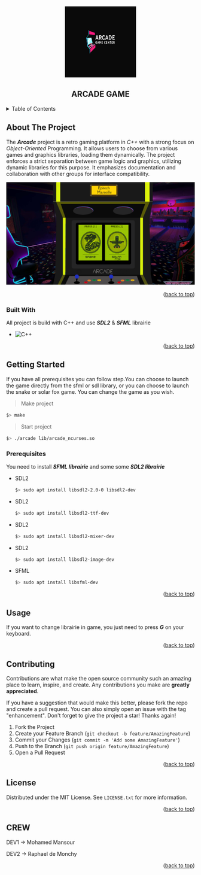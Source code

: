 <a name="readme-top"></a>

<!-- PROJECT LOGO -->
<br />
<div align="center">
    <img src="arcade-logo.jpg" alt="Logo" width="190" height="190">

  <h2 align="center">ARCADE GAME</h2>

</div>

<!-- TABLE OF CONTENTS -->
<details>
  <summary>Table of Contents</summary>
  <ol>
    <li>
      <a href="#about-the-project">About The Project</a>
      <ul>
        <li><a href="#built-with">Built With</a></li>
      </ul>
    </li>
    <li>
      <a href="#getting-started">Getting Started</a>
      <ul>
        <li><a href="#prerequisites">Prerequisites</a></li>
      </ul>
    </li>
    <li><a href="#usage">Usage</a></li>
    <li><a href="#contributing">Contributing</a></li>
    <li><a href="#license">License</a></li>
  </ol>
</details>




<!-- ABOUT THE PROJECT -->
## About The Project

The ***Arcade*** project is a retro gaming platform in _C++_ with a strong focus on _Object-Oriented_ Programming. It allows users to choose from various games and graphics libraries, loading them dynamically. The project enforces a strict separation between game logic and graphics, utilizing dynamic libraries for this purpose. It emphasizes documentation and collaboration with other groups for interface compatibility.

<div align="center">
    <img src="screen1.png" alt="Logo">
</div>

<p align="right">(<a href="#readme-top">back to top</a>)</p>



### Built With

All project is build with C++ and use ***SDL2*** & ***SFML*** librairie

* ![C++](https://img.shields.io/badge/C%2B%2B-00599C?style=for-the-badge&logo=c%2B%2B&logoColor=white)

  
<p align="right">(<a href="#readme-top">back to top</a>)</p>



<!-- GETTING STARTED -->
## Getting Started

If you have all prerequisites you can follow step.You can choose to launch the game directly from the sfml or sdl library, or you can choose to launch the snake or solar fox game. You can change the game as you wish.

> Make project
```sh
$> make
```

> Start project
```sh
$> ./arcade lib/arcade_ncurses.so
```

### Prerequisites

You need to install ***SFML librairie*** and some some ***SDL2 librairie***

* SDL2
  ```sh
  $> sudo apt install libsdl2-2.0-0 libsdl2-dev
  ```

* SDL2
  ```sh
  $> sudo apt install libsdl2-ttf-dev
  ```

* SDL2
  ```sh
  $> sudo apt install libsdl2-mixer-dev
  ```

* SDL2
  ```sh
  $> sudo apt install libsdl2-image-dev
  ```

* SFML
  ```sh
  $> sudo apt install libsfml-dev
  ```


<p align="right">(<a href="#readme-top">back to top</a>)</p>



<!-- USAGE EXAMPLES -->
## Usage

If you want to change librairie in game, you just need to press ***G*** on your keyboard.

<p align="right">(<a href="#readme-top">back to top</a>)</p>




<!-- CONTRIBUTING -->
## Contributing

Contributions are what make the open source community such an amazing place to learn, inspire, and create. Any contributions you make are **greatly appreciated**.

If you have a suggestion that would make this better, please fork the repo and create a pull request. You can also simply open an issue with the tag "enhancement".
Don't forget to give the project a star! Thanks again!

1. Fork the Project
2. Create your Feature Branch (`git checkout -b feature/AmazingFeature`)
3. Commit your Changes (`git commit -m 'Add some AmazingFeature'`)
4. Push to the Branch (`git push origin feature/AmazingFeature`)
5. Open a Pull Request

<p align="right">(<a href="#readme-top">back to top</a>)</p>



<!-- LICENSE -->
## License

Distributed under the MIT License. See `LICENSE.txt` for more information.

<p align="right">(<a href="#readme-top">back to top</a>)</p>



<!-- CONTACT -->
## CREW

DEV1 -> Mohamed Mansour

DEV2 -> Raphael de Monchy

<p align="right">(<a href="#readme-top">back to top</a>)</p>

